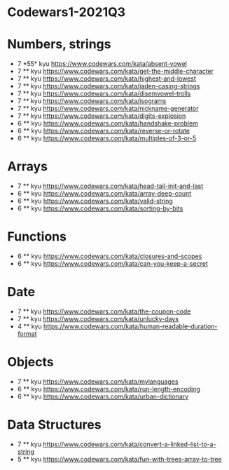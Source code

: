 # Codewars1-2021Q3

# Numbers, strings

- 7 \*55\* kyu https://www.codewars.com/kata/absent-vowel
- 7 \*\* kyu https://www.codewars.com/kata/get-the-middle-character
- 7 \*\* kyu https://www.codewars.com/kata/highest-and-lowest
- 7 \*\* kyu https://www.codewars.com/kata/jaden-casing-strings
- 7 \*\* kyu https://www.codewars.com/kata/disemvowel-trolls
- 7 \*\* kyu https://www.codewars.com/kata/isograms
- 7 \*\* kyu https://www.codewars.com/kata/nickname-generator
- 7 \*\* kyu https://www.codewars.com/kata/digits-explosion
- 6 \*\* kyu https://www.codewars.com/kata/handshake-problem
- 6 \*\* kyu https://www.codewars.com/kata/reverse-or-rotate
- 6 \*\* kyu https://www.codewars.com/kata/multiples-of-3-or-5

# Arrays

- 7 \*\* kyu https://www.codewars.com/kata/head-tail-init-and-last
- 6 \*\* kyu https://www.codewars.com/kata/array-deep-count
- 6 \*\* kyu https://www.codewars.com/kata/valid-string
- 6 \*\* kyu https://www.codewars.com/kata/sorting-by-bits

# Functions

- 6 \*\* kyu https://www.codewars.com/kata/closures-and-scopes
- 6 \*\* kyu https://www.codewars.com/kata/can-you-keep-a-secret

# Date

- 7 \*\* kyu https://www.codewars.com/kata/the-coupon-code
- 7 \*\* kyu https://www.codewars.com/kata/unlucky-days
- 4 \*\* kyu https://www.codewars.com/kata/human-readable-duration-format

# Objects

- 7 \*\* kyu https://www.codewars.com/kata/mylanguages
- 6 \*\* kyu https://www.codewars.com/kata/run-length-encoding
- 6 \*\* kyu https://www.codewars.com/kata/urban-dictionary

# Data Structures

- 7 \*\* kyu https://www.codewars.com/kata/convert-a-linked-list-to-a-string
- 5 \*\* kyu https://www.codewars.com/kata/fun-with-trees-array-to-tree
